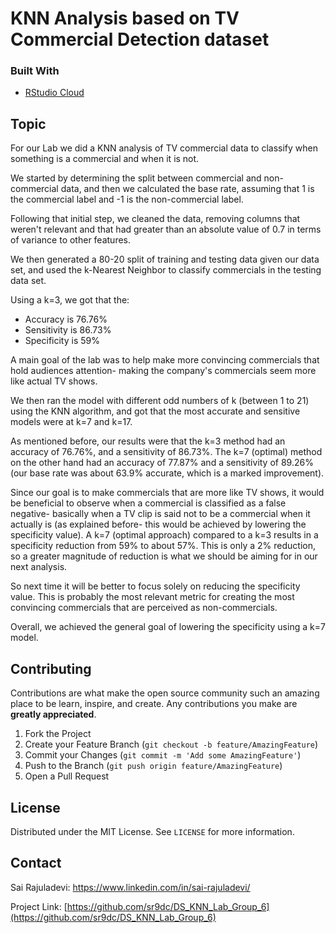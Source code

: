 # KNN Analysis based on TV Commercial Detection dataset

<!--
*** Thanks for checking out my groups text lab. If you have a suggestion
*** that would make this better, please fork the repo and create a pull request
*** or simply open an issue with the tag "enhancement".
-->


### Built With

* [RStudio Cloud](https://rstudio.cloud/)



<!-- GETTING STARTED -->
## Topic
For our Lab we did a KNN analysis of TV commercial data to classify when something is a commercial and when it is not. 

We started by determining the split between commercial and non-commercial data, and then we calculated the base rate, assuming that 1 is the commercial label and -1 is the non-commercial label. 

Following that initial step, we cleaned the data, removing columns that weren't relevant and that had greater than an absolute value of 0.7 in terms of variance to other features. 

We then generated a 80-20 split of training and testing data given our data set, and used the k-Nearest Neighbor to classify commercials in the testing data set. 

Using a k=3, we got that the:
* Accuracy is 76.76%
* Sensitivity is 86.73%
* Specificity is 59% 

A main goal of the lab was to help make more convincing commercials that hold audiences attention- making the company's commercials seem more like actual TV shows. 

We then ran the model with different odd numbers of k (between 1 to 21) using the KNN algorithm, and got that the most accurate and sensitive models were at k=7 and k=17. 

As mentioned before, our results were that the k=3 method had an accuracy of 76.76%, and a sensitivity of 86.73%. The k=7 (optimal) method on the other hand had an accuracy of 77.87% and a sensitivity of 89.26% (our base rate was about 63.9% accurate, which is a marked improvement).

Since our goal is to make commercials that are more like TV shows, it would be beneficial to observe when a commercial is classified as a false negative- basically when a TV clip is said not to be a commercial when it actually is (as explained before- this would be achieved by lowering the specificity value). A k=7 (optimal approach) compared to a k=3 results in a specificity reduction from 59% to about 57%. This is only a 2% reduction, so a greater magnitude of reduction is what we should be aiming for in our next analysis. 

So next time it will be better to focus solely on reducing the specificity value. This is probably the most relevant metric for creating the most convincing commercials that are perceived as non-commercials. 

Overall, we achieved the general goal of lowering the specificity using a k=7 model. 

<!-- CONTRIBUTING -->
## Contributing

Contributions are what make the open source community such an amazing place to be learn, inspire, and create. Any contributions you make are **greatly appreciated**.

1. Fork the Project
2. Create your Feature Branch (`git checkout -b feature/AmazingFeature`)
3. Commit your Changes (`git commit -m 'Add some AmazingFeature'`)
4. Push to the Branch (`git push origin feature/AmazingFeature`)
5. Open a Pull Request



<!-- LICENSE -->
## License

Distributed under the MIT License. See `LICENSE` for more information.


<!-- CONTACT -->
## Contact

Sai Rajuladevi: https://www.linkedin.com/in/sai-rajuladevi/

Project Link: [https://github.com/sr9dc/DS_KNN_Lab_Group_6](https://github.com/sr9dc/DS_KNN_Lab_Group_6)






